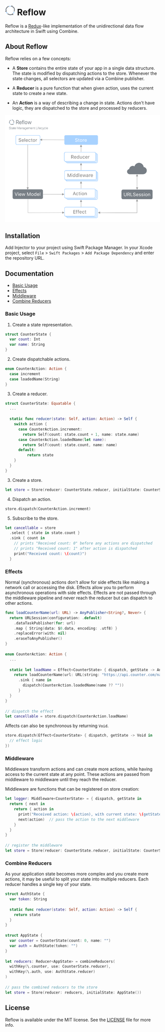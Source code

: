 # ![icon](reflow.png) Reflow

Reflow is a [Redux](https://github.com/reactjs/redux)-like implementation of the unidirectional data flow architecture in Swift using Combine.

## About Reflow

Reflow relies on a few concepts:

-  A **Store** contains the entire state of your app in a single data structure. The state is modified by dispatching actions to the store. Whenever the state changes, all selectors are updated via a Combine publisher.

- A **Reducer** is a pure function that when given action, uses the current state to create a new state.

- An **Action** is a way of describing a change in state. Actions don't have logic, they are dispatched to the store and processed by reducers.


<p align="center">
  <img width="680" src="lifecycle.png">
</p>

## Installation

Add Injector to your project using Swift Package Manager. In your Xcode project, select `File` > `Swift Packages` > `Add Package Dependency` and enter the repository URL.

## Documentation

- [Basic Usage](#basic-usage)
- [Effects](#effects)
- [Middleware](#middleware)
- [Combine Reducers](#combine-reducers)

### Basic Usage

1. Create a state representation.

```swift
struct CounterState {
  var count: Int
  var name: String
}
```

2. Create dispatchable actions.

```swift
enum CounterAction: Action {
  case increment
  case loadedName(String)
}
```

3. Create a reducer.

```swift
struct CounterState: Equatable {
  ...

  static func reducer(state: Self, action: Action) -> Self {
    switch action {
      case CounterAction.increment:
        return Self(count: state.count + 1, name: state.name)
      case CounterAction.loadedName(let name):
        return Self(count: state.count, name: name)
      default:
          return state
    }
  }
}
```

3. Create a store.

```swift
let store = Store(reducer: CounterState.reducer, initialState: CounterState(count: 0, name: ""))
```

4. Dispatch an action.

```swift
store.dispatch(CounterAction.increment)
```

5. Subscribe to the store.

```swift
let cancellable = store
  .select { state in state.count }
  .sink { count in
    // prints "Received count: 0" before any actions are dispatched
    // prints "Received count: 1" after action is dispatched
    print("Received count: \(count)")
  }
```

### Effects

Normal (synchronous) actions don't allow for side effects like making a network call or accessing the disk. Effects allow you to perform asynchronous operations with side effects. Effects are not passed through the middleware pipeline and never reach the reducer but can dispatch to other actions.


```swift
func loadCounterName(url: URL) -> AnyPublisher<String?, Never> {
  return URLSession(configuration: .default)
    .dataTaskPublisher(for: url)
    .map { String(data: $0.data, encoding: .utf8) }
    .replaceError(with: nil)
    .eraseToAnyPublisher()
}

enum CounterAction: Action {
  ...

  static let loadName = Effect<CounterState> { dispatch, getState -> AnyCancellable? in
    return loadCounterName(url: URL(string: "https://api.counter.com/name")!)
      .sink { name in
        dispatch(CounterAction.loadedName(name ?? ""))
      }
  }
}

// dispatch the effect
let cancellable = store.dispatch(CounterAction.loadName)
```

Affects can also be synchronous by returning `Void`.

```swift
store.dispatch(Effect<CounterState> { dispatch, getState -> Void in
  // effect logic
})
```

### Middleware

Middleware transform actions and can create more actions, while having access to the current state at any point. These actions are passed from middleware to middleware until they reach the reducer.

Middleware are functions that can be registered on store creation:

```swift
let logger: Middleware<CounterState> = { dispatch, getState in
  return { next in
    return { action in
      print("Received action: \(action), with current state: \(getState())")
      next(action)  // pass the action to the next middleware
    }
  }
}

// register the middleware
let store = Store(reducer: CounterState.reducer, initialState: CounterState(count: 0, name: ""), middleware: [logger])
```

### Combine Reducers

As your application state becomes more complex and you create more actions, it may be useful to split your state into multiple reducers. Each reducer handles a single key of your state.

```swift
struct AuthState {
  var token: String

  static func reducer(state: Self, action: Action) -> Self {
    return state
  }
}

struct AppState {
  var counter = CounterState(count: 0, name: "")
  var auth = AuthState(token: "")
}

let reducers: Reducer<AppState> = combineReducers(
  withKey(\.counter, use: CounterState.reducer),
  withKey(\.auth, use: AuthState.reducer)
)

// pass the combined reducers to the store
let store = Store(reducer: reducers, initialState: AppState())
```

## License
Reflow is available under the MIT license. See the [LICENSE](LICENSE) file for more info.